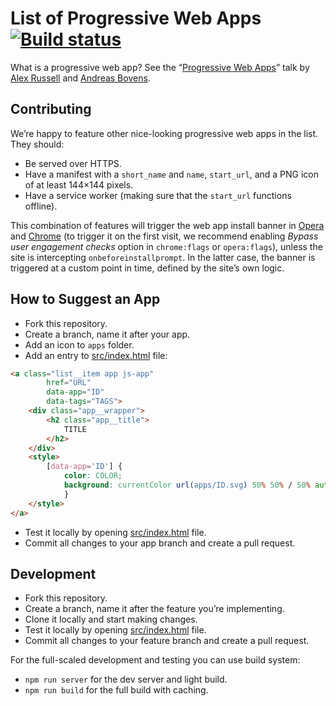 # List of Progressive Web Apps [![Build status](https://travis-ci.org/operasoftware/pwa.rocks.svg)](https://travis-ci.org/operasoftware/pwa.rocks)

What is a progressive web app? See the “[Progressive Web Apps](https://developer.chrome.com/devsummit/sessions/progressiveapps)” talk by [Alex Russell](https://github.com/slightlyoff) and [Andreas Bovens](https://github.com/andreasbovens).

## Contributing

We’re happy to feature other nice-looking progressive web apps in the list. They should:

- Be served over HTTPS.
- Have a manifest with a `short_name` and `name`, `start_url`, and a PNG icon of at least 144×144 pixels.
- Have a service worker (making sure that the `start_url` functions offline).

This combination of features will trigger the web app install banner in [Opera](https://dev.opera.com/blog/web-app-install-banners/) and [Chrome](https://developers.google.com/web/updates/2015/03/increasing-engagement-with-app-install-banners-in-chrome-for-android) (to trigger it on the first visit, we recommend enabling _Bypass user engagement checks_ option in `chrome:flags` or `opera:flags`), unless the site is intercepting `onbeforeinstallprompt`. In the latter case, the banner is triggered at a custom point in time, defined by the site’s own logic.

## How to Suggest an App

- Fork this repository.
- Create a branch, name it after your app.
- Add an icon to `apps` folder.
- Add an entry to [src/index.html](src/index.html) file:

```html
<a class="list__item app js-app"
		href="URL"
		data-app="ID"
		data-tags="TAGS">
	<div class="app__wrapper">
		<h2 class="app__title">
			TITLE
		</h2>
	</div>
	<style>
		[data-app='ID'] {
			color: COLOR;
			background: currentColor url(apps/ID.svg) 50% 50% / 50% auto no-repeat;
			}
	</style>
</a>
```

- Test it locally by opening [src/index.html](src/index.html) file.
- Commit all changes to your app branch and create a pull request.

## Development

- Fork this repository.
- Create a branch, name it after the feature you’re implementing.
- Clone it locally and start making changes.
- Test it locally by opening [src/index.html](src/index.html) file.
- Commit all changes to your feature branch and create a pull request.

For the full-scaled development and testing you can use build system:

- `npm run server` for the dev server and light build.
- `npm run build` for the full build with caching.
